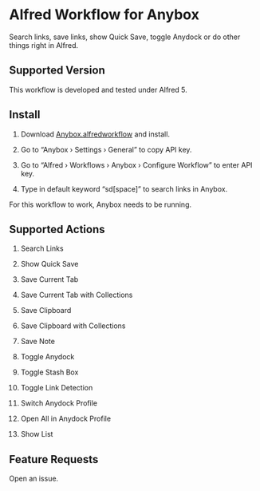 # Alfred Workflow for Anybox

Search links, save links, show Quick Save, toggle Anydock or do other things right in Alfred.

## Supported Version

This workflow is developed and tested under Alfred 5.

## Install

1. Download [Anybox.alfredworkflow](https://github.com/anyboxhq/anybox-alfred-workflow/raw/main/Anybox.alfredworkflow) and install.

2. Go to “Anybox › Settings › General” to copy API key.

3. Go to “Alfred › Workflows › Anybox › Configure Workflow” to enter API key.

4. Type in default keyword “sd[space]” to search links in Anybox.

For this workflow to work, Anybox needs to be running.

## Supported Actions

1. Search Links

2. Show Quick Save

3. Save Current Tab

4. Save Current Tab with Collections

5. Save Clipboard

6. Save Clipboard with Collections

7. Save Note

8. Toggle Anydock

9. Toggle Stash Box

10. Toggle Link Detection

11. Switch Anydock Profile

12. Open All in Anydock Profile

13. Show List

## Feature Requests

Open an issue.
